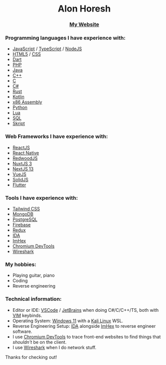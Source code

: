 <h1 align="center">Alon Horesh</h1>
<h3 align="center"><a href="https://alonhoresh.com">My Website</a></h3>

### Programming languages I have experience with:
- [JavaScript](https://www.javascript.com) / [TypeScript](https://www.typescriptlang.org) / [NodeJS](https://nodejs.org)
- [HTML5](https://en.wikipedia.org/wiki/HTML5) / [CSS](https://en.wikipedia.org/wiki/CSS)
- [Dart](https://dart.dev)
- [PHP](https://www.php.net)
- [Java](https://www.oracle.com/java)
- [C++](https://en.wikipedia.org/wiki/C%2B%2B)
- [C](https://en.wikipedia.org/wiki/C_(programming_language))
- [C#](https://en.wikipedia.org/wiki/C_Sharp_(programming_language))
- [Rust](https://www.rust-lang.org)
- [Kotlin](https://kotlinlang.org)
- [x86 Assembly](https://en.wikipedia.org/wiki/Assembly_language)
- [Python](https://www.python.org)
- [Lua](https://www.lua.org)
- [SQL](https://en.wikipedia.org/wiki/SQL)
- [Skript](https://dev.bukkit.org/projects/skript)

### Web Frameworks I have experience with:
- [ReactJS](https://reactjs.org)
- [React Native](https://reactnative.dev)
- [RedwoodJS](https://redwoodjs.com)
- [NuxtJS 3](https://v3.nuxtjs.org)
- [NextJS 13](https://nextjs.org)
- [VueJS](https://vuejs.org)
- [SolidJS](https://www.solidjs.com)
- [Flutter](https://flutter.dev)

### Tools I have experience with:
- [Tailwind CSS](https://tailwindcss.com)
- [MongoDB](https://www.mongodb.com)
- [PostgreSQL](https://www.postgresql.org)
- [Firebase](https://firebase.google.com)
- [Redux](https://redux.js.org)
- [IDA](https://hex-rays.com/ida-free)
- [ImHex](https://imhex.werwolv.net)
- [Chromium DevTools](https://developer.chrome.com/docs/devtools)
- [Wireshark](https://www.wireshark.org)

### My hobbies:
- Playing guitar, piano
- Coding
- Reverse engineering

### Technical information:
- Editor or IDE: [VSCode](https://code.visualstudio.com) / [JetBrains](https://www.jetbrains.com/) when doing C#/C/C++/TS, both with [VIM](https://www.vim.org) keybinds.
- Operating System: [Windows 11](https://www.microsoft.com/en-us/windows/windows-11) with a [Kali Linux](https://www.kali.org) WSL.
- Reverse Engineering Setup: [IDA](https://hex-rays.com/ida-free) alongside [ImHex](https://imhex.werwolv.net) to reverse engineer software.
- I use [Chromium DevTools](https://developer.chrome.com/docs/devtools) to trace front-end websites to find things that _shouldn't_ be on the client.
- I use [Wireshark](https://www.wireshark.org) when I do network stuff.

Thanks for checking out!
